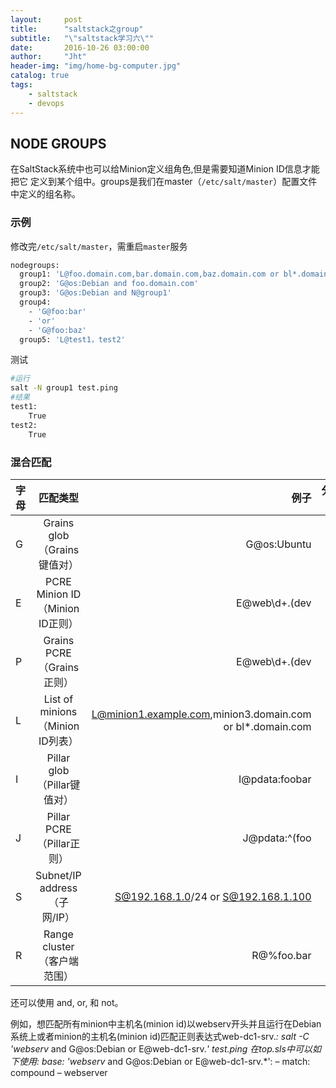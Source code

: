 ```yaml
---
layout:     post
title:      "saltstack之group"
subtitle:   "\"saltstack学习六\""
date:       2016-10-26 03:00:00
author:     "Jht"
header-img: "img/home-bg-computer.jpg"
catalog: true
tags:
    - saltstack
    - devops
---
```




## NODE GROUPS

在SaltStack系统中也可以给Minion定义组角色,但是需要知道Minion ID信息才能把它
定义到某个组中。groups是我们在master（`/etc/salt/master`）配置文件中定义的组名称。

### 示例


修改完`/etc/salt/master`，需重启`master`服务

```bash
nodegroups:
  group1: 'L@foo.domain.com,bar.domain.com,baz.domain.com or bl*.domain.com'
  group2: 'G@os:Debian and foo.domain.com'
  group3: 'G@os:Debian and N@group1'
  group4:
    - 'G@foo:bar'
    - 'or'
    - 'G@foo:baz'
  group5: 'L@test1，test2'
```

测试

```bash
#运行
salt -N group1 test.ping
#结果
test1:
    True
test2:
    True

```

### 混合匹配

| 字母        | 匹配类型           | 例子  |分隔符 （：） |
| ------------- |:-------------:| -----:|-----:|
|G      |Grains glob（Grains键值对） | G@os:Ubuntu |Yes |
|E      | PCRE Minion ID（Minion ID正则）     |   E@web\d+\.(dev|qa|prod)\.loc |No |
|P      |Grains PCRE（Grains正则）      |   E@web\d+\.(dev|qa|prod)\.loc |Yes |
|L      | List of minions（Minion ID列表） | L@minion1.example.com,minion3.domain.com or bl*.domain.com |No |
|I      | Pillar glob（Pillar键值对）     |   I@pdata:foobar	 |Yes |
|J      | Pillar PCRE（Pillar正则）      |   J@pdata:^(foo|bar)$	 |Yes |
|S      | Subnet/IP address（子网/IP） | S@192.168.1.0/24 or S@192.168.1.100	 |No |
|R      | Range cluster（客户端范围）    |   R@%foo.bar	|No |

还可以使用 and, or, 和 not。

例如，想匹配所有minion中主机名(minion id)以webserv开头并且运行在Debian系统上或者minion的主机名(minion id)匹配正则表达式web-dc1-srv.*:
salt -C 'webserv* and G@os:Debian or E@web-dc1-srv.*' test.ping
在top.sls中可以如下使用:
base:
  'webserv* and G@os:Debian or E@web-dc1-srv.*':
    – match: compound
    – webserver